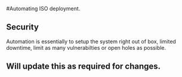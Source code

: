 #Automating ISO deployment. 


## Security 

Automation is essentially to setup the system right out of box, limited downtime, limit as many vulnerabilties or open holes as possible.


## Will update this as required for changes. 
